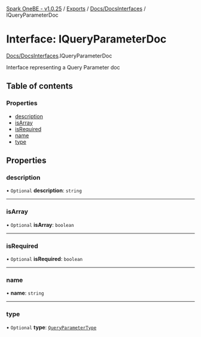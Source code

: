 [Spark OneBE - v1.0.25](../README.md) / [Exports](../modules.md) / [Docs/DocsInterfaces](../modules/Docs_DocsInterfaces.md) / IQueryParameterDoc

# Interface: IQueryParameterDoc

[Docs/DocsInterfaces](../modules/Docs_DocsInterfaces.md).IQueryParameterDoc

Interface representing a Query Parameter doc

## Table of contents

### Properties

- [description](Docs_DocsInterfaces.IQueryParameterDoc.md#description)
- [isArray](Docs_DocsInterfaces.IQueryParameterDoc.md#isarray)
- [isRequired](Docs_DocsInterfaces.IQueryParameterDoc.md#isrequired)
- [name](Docs_DocsInterfaces.IQueryParameterDoc.md#name)
- [type](Docs_DocsInterfaces.IQueryParameterDoc.md#type)

## Properties

### description

• `Optional` **description**: `string`

___

### isArray

• `Optional` **isArray**: `boolean`

___

### isRequired

• `Optional` **isRequired**: `boolean`

___

### name

• **name**: `string`

___

### type

• `Optional` **type**: [`QueryParameterType`](../enums/Docs_DocsInterfaces.QueryParameterType.md)
